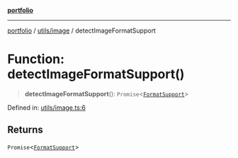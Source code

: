 [**portfolio**](../../../README.md)

***

[portfolio](../../../modules.md) / [utils/image](../README.md) / detectImageFormatSupport

# Function: detectImageFormatSupport()

> **detectImageFormatSupport**(): `Promise`\<[`FormatSupport`](../interfaces/FormatSupport.md)\>

Defined in: [utils/image.ts:6](https://github.com/tnorlund/Portfolio/blob/78be9d6e595679ca9b2763bf72f23315f846c704/portfolio/utils/image.ts#L6)

## Returns

`Promise`\<[`FormatSupport`](../interfaces/FormatSupport.md)\>
